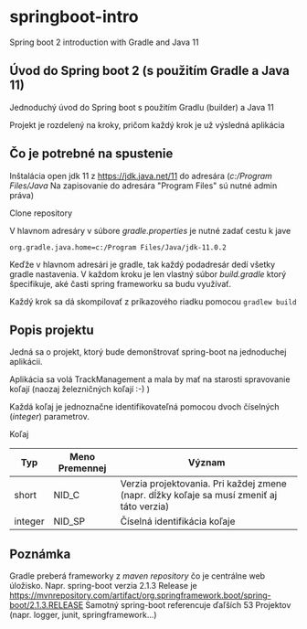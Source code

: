 # springboot-intro
Spring boot 2 introduction with Gradle and Java 11

## Úvod do Spring boot 2 (s použitím Gradle a Java 11)
Jednoduchý úvod do Spring boot s použitím Gradlu (builder) a Java 11

Projekt je rozdelený na kroky, pričom každý krok je už výsledná aplikácia

## Čo je potrebné na spustenie
Inštalácia open jdk 11 z https://jdk.java.net/11 do adresára (_c:/Program Files/Java_  Na zapisovanie do adresára "Program Files" sú nutné admin práva)

Clone repository

V hlavnom adresáry v súbore _gradle.properties_ je nutné zadať cestu k jave
```
org.gradle.java.home=c:/Program Files/Java/jdk-11.0.2
```

Keďže v hlavnom adresári je gradle, tak každý podadresár dedí všetky gradle nastavenia. V každom kroku je len vlastný súbor _build.gradle_ ktorý špecifikuje, aké časti spring frameworku sa budu využívať.

Každý krok sa dá skompilovať z príkazového riadku pomocou ```gradlew build```

## Popis projektu
Jedná sa o projekt, ktorý bude demonštrovať spring-boot na jednoduchej aplikácii.

Aplikácia sa volá TrackManagement a mala by mať na starosti spravovanie koľají (naozaj železničných koľají :-) )

Každá koľaj je jednoznačne identifikovateľná pomocou dvoch číselných (_integer_) parametrov.

Koľaj

| Typ      | Meno Premennej | Význam |
|----------|----------------|--------|
| short    | NID_C          | Verzia projektovania. Pri každej zmene (napr. dĺžky koľaje sa musí zmeniť aj táto verzia) |
| integer  | NID_SP         | Číselná identifikácia koľaje |


## Poznámka
Gradle preberá frameworky z *maven repository* čo je centrálne web úložisko. Napr. spring-boot verzia 2.1.3 Release je https://mvnrepository.com/artifact/org.springframework.boot/spring-boot/2.1.3.RELEASE 
Samotný spring-boot referencuje ďaľších 53 Projektov (napr. logger, junit, springframework...)

